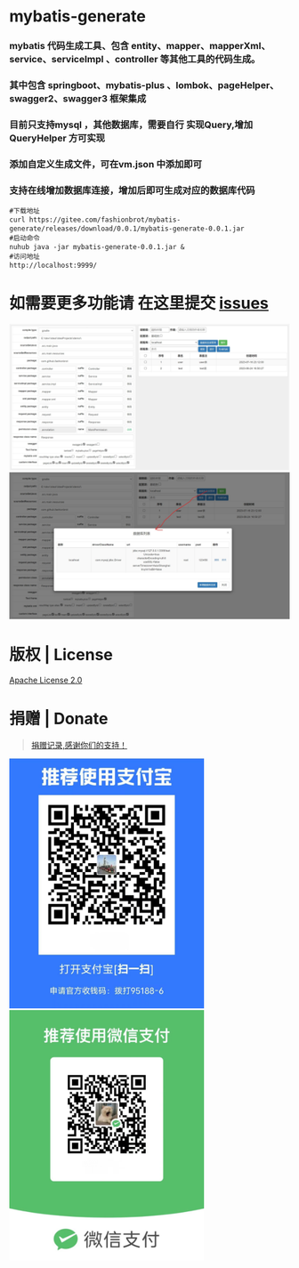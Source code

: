 # mybatis-generate 
###  mybatis 代码生成工具、包含 entity、mapper、mapperXml、service、serviceImpl 、controller 等其他工具的代码生成。
###  其中包含 springboot、mybatis-plus 、lombok、pageHelper、swagger2、swagger3 框架集成
### 目前只支持mysql ，其他数据库，需要自行 实现Query,增加 QueryHelper 方可实现
### 添加自定义生成文件，可在vm.json 中添加即可
### 支持在线增加数据库连接，增加后即可生成对应的数据库代码

```shell
#下载地址
curl https://gitee.com/fashionbrot/mybatis-generate/releases/download/0.0.1/mybatis-generate-0.0.1.jar
#启动命令
nuhub java -jar mybatis-generate-0.0.1.jar &
#访问地址
http://localhost:9999/
```

# 如需要更多功能请 在这里提交 [issues](https://gitee.com/fashionbrot/mybatis-generate/issues)

![本地路径](./doc/1.jpeg "样例")
![本地路径](./doc/2.jpeg "样例")


# 版权 | License

[Apache License 2.0](https://www.apache.org/licenses/LICENSE-2.0)



# 捐赠 | Donate

> [捐赠记录,感谢你们的支持！](https://gitee.com/fashionbrot/mybatis-generate/wikis/%E6%8D%90%E8%B5%A0%E8%AE%B0%E5%BD%95)
<p >
<img alt="Image text" height="450" width="350"  src="./doc/zfb.jpg"  />
<img alt="Image text" height="450" width="350" src="./doc/wx.jpg"  />
</p>